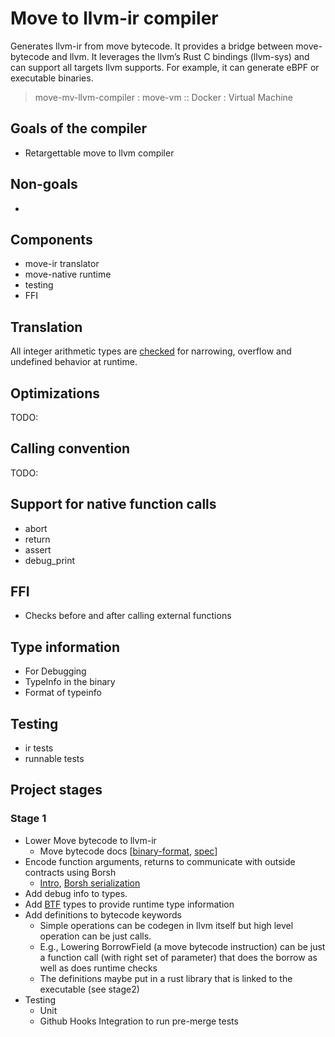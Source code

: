 # Move to llvm-ir compiler

Generates llvm-ir from move bytecode. It provides a bridge between move-bytecode and llvm.
It leverages the llvm’s Rust C bindings (llvm-sys) and can support all targets llvm supports.
For example, it can generate eBPF or executable binaries.

> move-mv-llvm-compiler : move-vm :: Docker : Virtual Machine

## Goals of the compiler

- Retargettable move to llvm compiler

## Non-goals

-

## Components

- move-ir translator
- move-native runtime
- testing
- FFI

## Translation

All integer arithmetic types are [checked](https://move-language.github.io/move/integers.html#arithmetic) for narrowing, overflow and undefined behavior at runtime.

## Optimizations

TODO:

## Calling convention

TODO:

## Support for native function calls

- abort
- return
- assert
- debug_print

## FFI

- Checks before and after calling external functions

## Type information

- For Debugging
- TypeInfo in the binary
- Format of typeinfo

## Testing

- ir tests
- runnable tests

## Project stages

### Stage 1

- Lower Move bytecode to llvm-ir
  - Move bytecode docs [[binary-format](https://github.com/solana-labs/move/blob/main/language/move-binary-format/src/file_format.rs#L1107), [spec](https://github.com/solana-labs/move/blob/main/language/documentation/spec/vm.md)]
- Encode function arguments, returns to communicate with outside contracts using Borsh
  - [Intro](https://hexdocs.pm/borsh_serializer/readme.html), [Borsh serialization](https://solanacookbook.com/guides/serialization.html#setting-up-for-borsh-serialization)
- Add debug info to types.
- Add [BTF](https://github.com/cilium/cilium/blob/master/Documentation/bpf.rst) types to provide runtime type information
- Add definitions to bytecode keywords
  - Simple operations can be codegen in llvm itself  but high level operation can be just calls.
  - E.g., Lowering BorrowField (a move bytecode instruction) can be just a function call (with right set of parameter) that does the borrow as well as does runtime checks
  - The definitions maybe put in a rust library that is linked to the executable (see stage2)
- Testing
  - Unit
  - Github Hooks Integration to run pre-merge tests
